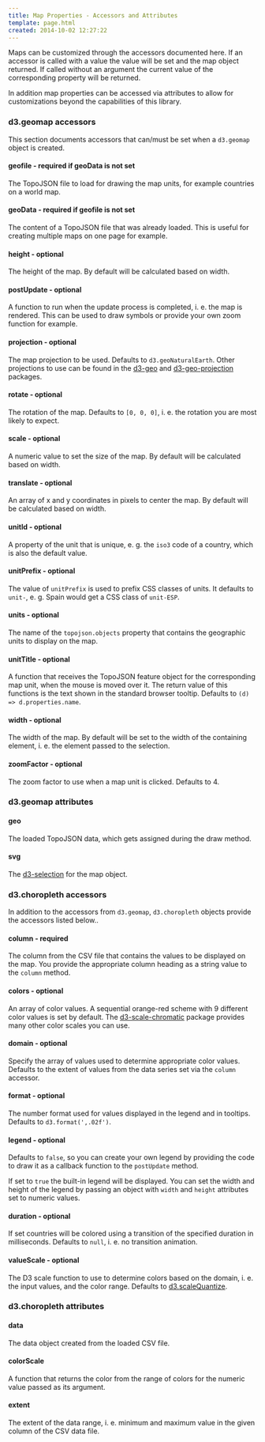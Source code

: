 ```yaml
---
title: Map Properties - Accessors and Attributes
template: page.html
created: 2014-10-02 12:27:22
---
```

Maps can be customized through the accessors documented here. If an accessor is called with a value the value will be set and the map object returned. If called without an argument the current value of the corresponding property will be returned.

In addition map properties can be accessed via attributes to allow for customizations beyond the capabilities of this library.

### d3.geomap accessors

This section documents accessors that can/must be set when a `d3.geomap` object is created.

#### geofile - required if geoData is not set

The TopoJSON file to load for drawing the map units, for example countries on a world map.

#### geoData - required if geofile is not set

The content of a TopoJSON file that was already loaded. This is useful for creating multiple maps on one page for example.

#### height - optional

The height of the map. By default will be calculated based on width.

#### postUpdate - optional

A function to run when the update process is completed, i. e. the map is rendered. This can be used to draw symbols or provide your own zoom function for example.

#### projection - optional

The map projection to be used. Defaults to `d3.geoNaturalEarth`. Other projections to use can be found in the [d3-geo](https://github.com/d3/d3-geo/blob/master/README.md#projections) and [d3-geo-projection](https://github.com/d3/d3-geo-projection) packages.

#### rotate - optional

The rotation of the map. Defaults to `[0, 0, 0]`, i. e. the rotation you are most likely to expect.

#### scale - optional

A numeric value to set the size of the map. By default will be calculated based on width.

#### translate - optional

An array of x and y coordinates in pixels to center the map. By default will be calculated based on width.

#### unitId - optional

A property of the unit that is unique, e. g. the `iso3` code of a country, which is also the default value.

#### unitPrefix - optional

The value of `unitPrefix` is used to prefix CSS classes of units. It defaults to `unit-`, e. g. Spain would get a CSS class of `unit-ESP`.

#### units - optional

The name of the `topojson.objects` property that contains the geographic units to display on the map.

#### unitTitle - optional

A function that receives the TopoJSON feature object for the corresponding map unit, when the mouse is moved over it. The return value of this functions is the text shown in the standard browser tooltip. Defaults to `(d) => d.properties.name`.

#### width - optional

The width of the map. By default will be set to the width of the containing element, i. e. the element passed to the selection.

#### zoomFactor - optional

The zoom factor to use when a map unit is clicked. Defaults to 4.

### d3.geomap attributes

#### geo

The loaded TopoJSON data, which gets assigned during the draw method.

#### svg

The [d3-selection](https://github.com/d3/d3-selection) for the map object.

### d3.choropleth accessors

In addition to the accessors from `d3.geomap`, `d3.choropleth` objects provide the accessors listed below..

#### column - required

The column from the CSV file that contains the values to be displayed on the map. You provide the appropriate column heading as a string value to the `column` method.

#### colors - optional

An array of color values. A sequential orange-red scheme with 9 different color values is set by default. The [d3-scale-chromatic](https://github.com/d3/d3-scale-chromatic) package provides many other color scales you can use.

#### domain - optional

Specify the array of values used to determine appropriate color values. Defaults to the extent of values from the data series set via the `column` accessor.

#### format - optional

The number format used for values displayed in the legend and in tooltips. Defaults to `d3.format(',.02f')`.

#### legend - optional

Defaults to `false`, so you can create your own legend by providing the code to draw it as a callback function to the `postUpdate` method.

If set to `true` the built-in legend will be displayed. You can set the width and height of the legend by passing an object with `width` and `height` attributes set to numeric values.

#### duration - optional

If set countries will be colored using a transition of the specified duration in milliseconds. Defaults to `null`, i. e. no transition animation.

#### valueScale - optional

The D3 scale function to use to determine colors based on the domain, i. e. the input values, and the color range. Defaults to [d3.scaleQuantize](https://github.com/d3/d3-scale#quantize-scales).

### d3.choropleth attributes

#### data

The data object created from the loaded CSV file.

#### colorScale

A function that returns the color from the range of colors for the numeric value passed as its argument.

#### extent

The extent of the data range, i. e. minimum and maximum value in the given column of the CSV data file.